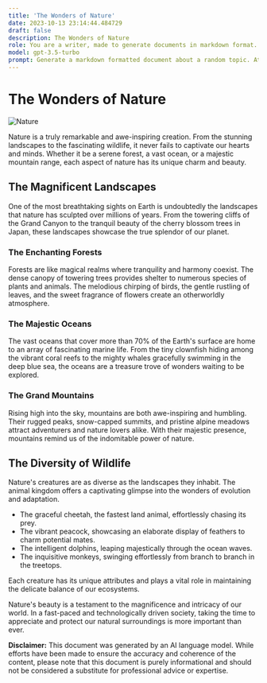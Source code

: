 ```yaml
---
title: 'The Wonders of Nature'
date: 2023-10-13 23:14:44.484729
draft: false
description: The Wonders of Nature
role: You are a writer, made to generate documents in markdown format. It is very important that all of the documents you generate are in valid markdown format.
model: gpt-3.5-turbo
prompt: Generate a markdown formatted document about a random topic. At the bottom, include a disclaimer explaining that the document was generated by you. The first line of the document should be the title. Make sure that the entire document is in proper markdown format, using a mix of various tags to make the document visually appealing.
---
```


# The Wonders of Nature

![Nature](https://images.unsplash.com/photo-1501224442328-13eeb0a66173)

Nature is a truly remarkable and awe-inspiring creation. From the stunning landscapes to the fascinating wildlife, it never fails to captivate our hearts and minds. Whether it be a serene forest, a vast ocean, or a majestic mountain range, each aspect of nature has its unique charm and beauty.

## The Magnificent Landscapes

One of the most breathtaking sights on Earth is undoubtedly the landscapes that nature has sculpted over millions of years. From the towering cliffs of the Grand Canyon to the tranquil beauty of the cherry blossom trees in Japan, these landscapes showcase the true splendor of our planet.

### The Enchanting Forests

Forests are like magical realms where tranquility and harmony coexist. The dense canopy of towering trees provides shelter to numerous species of plants and animals. The melodious chirping of birds, the gentle rustling of leaves, and the sweet fragrance of flowers create an otherworldly atmosphere.

### The Majestic Oceans

The vast oceans that cover more than 70% of the Earth's surface are home to an array of fascinating marine life. From the tiny clownfish hiding among the vibrant coral reefs to the mighty whales gracefully swimming in the deep blue sea, the oceans are a treasure trove of wonders waiting to be explored.

### The Grand Mountains

Rising high into the sky, mountains are both awe-inspiring and humbling. Their rugged peaks, snow-capped summits, and pristine alpine meadows attract adventurers and nature lovers alike. With their majestic presence, mountains remind us of the indomitable power of nature.

## The Diversity of Wildlife

Nature's creatures are as diverse as the landscapes they inhabit. The animal kingdom offers a captivating glimpse into the wonders of evolution and adaptation.

- The graceful cheetah, the fastest land animal, effortlessly chasing its prey.
- The vibrant peacock, showcasing an elaborate display of feathers to charm potential mates.
- The intelligent dolphins, leaping majestically through the ocean waves.
- The inquisitive monkeys, swinging effortlessly from branch to branch in the treetops.

Each creature has its unique attributes and plays a vital role in maintaining the delicate balance of our ecosystems.

Nature's beauty is a testament to the magnificence and intricacy of our world. In a fast-paced and technologically driven society, taking the time to appreciate and protect our natural surroundings is more important than ever.

**Disclaimer:**
This document was generated by an AI language model. While efforts have been made to ensure the accuracy and coherence of the content, please note that this document is purely informational and should not be considered a substitute for professional advice or expertise.